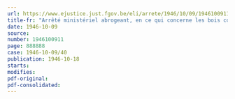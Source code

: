 ```yaml
---
url: https://www.ejustice.just.fgov.be/eli/arrete/1946/10/09/1946100911/justel
title-fr: "Arrêté ministériel abrogeant, en ce qui concerne les bois contre-plaques ou lamelles, certaines dispositions de la réglementation prévue par l'arrêté ministériel du 3 octobre 1945 réglementant l'achat, la vente, la livraison et l'utilisation du bois"
date: 1946-10-09
source:
number: 1946100911
page: 888888
case: 1946-10-09/40
publication: 1946-10-18
starts:
modifies:
pdf-original:
pdf-consolidated:
---
```


